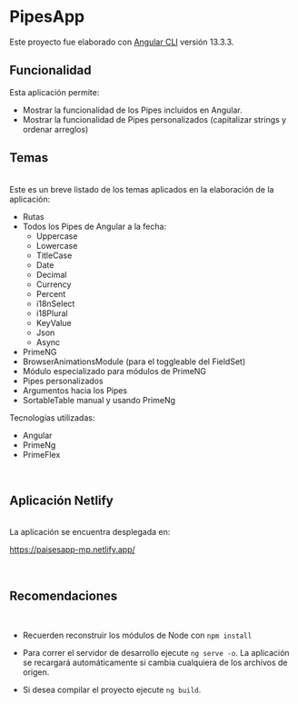 # **PipesApp**

Este proyecto fue elaborado con [Angular CLI](https://github.com/angular/angular-cli) versión 13.3.3.
## **Funcionalidad**

Esta aplicación permite:
- Mostrar la funcionalidad de los Pipes incluidos en Angular. 
- Mostrar la funcionalidad de Pipes personalizados (capitalizar strings y ordenar arreglos)


## **Temas** ##
<br>
Este es un breve listado de los temas aplicados en la elaboración de la aplicación:

- Rutas
- Todos los Pipes de Angular a la fecha:
    - Uppercase
    - Lowercase
    - TitleCase
    - Date
    - Decimal
    - Currency
    - Percent
    - i18nSelect
    - i18Plural
    - KeyValue
    - Json
    - Async
- PrimeNG
- BrowserAnimationsModule  (para el toggleable del FieldSet)
- Módulo especializado para módulos de PrimeNG
- Pipes personalizados
- Argumentos hacia los Pipes
- SortableTable manual y usando PrimeNg


Tecnologías utilizadas:

- Angular
- PrimeNg
- PrimeFlex


<br>

## **Aplicación Netlify**

<br>
La aplicación se encuentra desplegada en:

https://paisesapp-mp.netlify.app/

<br>

## **Recomendaciones**

<br>

- Recuerden reconstruir los módulos de Node con `npm install`

- Para correr el servidor de desarrollo ejecute `ng serve -o`. La aplicación se recargará automáticamente si cambia cualquiera de los archivos de origen.

- Si desea compilar el proyecto ejecute `ng build`.
